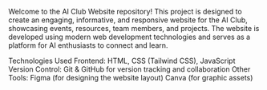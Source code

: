 Welcome to the AI Club Website repository! This project is designed to create an engaging, informative, and responsive website for the AI Club, showcasing events, resources, team members, and projects. The website is developed using modern web development technologies and serves as a platform for AI enthusiasts to connect and learn.

Technologies Used
Frontend: HTML, CSS (Tailwind CSS), JavaScript
Version Control: Git & GitHub for version tracking and collaboration
Other Tools:
Figma (for designing the website layout)
Canva (for graphic assets)
